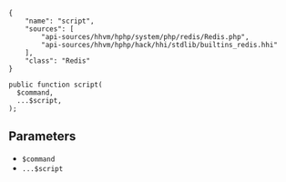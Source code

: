 ``` yamlmeta
{
    "name": "script",
    "sources": [
        "api-sources/hhvm/hphp/system/php/redis/Redis.php",
        "api-sources/hhvm/hphp/hack/hhi/stdlib/builtins_redis.hhi"
    ],
    "class": "Redis"
}
```




``` Hack
public function script(
  $command,
  ...$script,
);
```




## Parameters




+ ` $command `
+ ` ...$script `
<!-- HHAPIDOC -->

